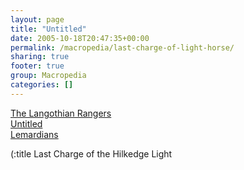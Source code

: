 ```yaml
---
layout: page
title: "Untitled"
date: 2005-10-18T20:47:35+00:00
permalink: /macropedia/last-charge-of-light-horse/
sharing: true
footer: true
group: Macropedia
categories: []
---
```

<div class='row'>
	<div class='col-md-4'><a href='/macropedia/langothian-rangers'>The Langothian Rangers</a></div>
	<div class='col-md-4'><a href='/macropedia/last-charge-of-light-horse'>Untitled</a></div>
	<div class='col-md-4'><a href='/macropedia/lemardians'>Lemardians</a></div>
</div>


(:title Last Charge of the Hilkedge Light